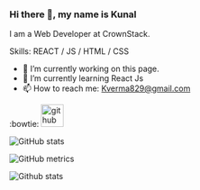 ### Hi there 👋, my name is Kunal

I am a Web Developer at CrownStack.

Skills: REACT / JS / HTML / CSS

- 🔭 I’m currently working on this page. 
- 🌱 I’m currently learning React Js 
- 📫 How to reach me: Kverma829@gmail.com 


:bowtie: [<img src='https://cdn.jsdelivr.net/npm/simple-icons@3.0.1/icons/github.svg' alt='github' height='40'>](https://github.com/Kunalvemra0412)  

![GitHub stats](https://github-readme-stats.vercel.app/api?username=Kunalvemra0412&show_icons=true)  

![GitHub metrics](https://metrics.lecoq.io/Kunalvemra0412)

![Github stats](https://github-readme-stats.vercel.app/api?username=Kunalvemra0412)





